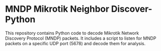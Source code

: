 # MNDP Mikrotik Neighbor Discover-Python
 This repository contains Python code to decode Mikrotik Network Discovery Protocol (MNDP) packets. It includes a script to listen for MNDP packets on a specific UDP port (5678) and decode them for analysis.
